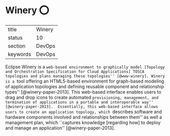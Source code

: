 # Winery :o:


|          |            |
| -------- | ---------- |
| title    | Winery     | 
| status   | 10         |
| section  | DevOps     |
| keywords | DevOps     |



Eclipse Winery is a ``web-based environment to graphically model
[Topology and Orchestration Specification for Cloud Applications]
TOSCA topologies and plans managing these
topologies'' [@www-winery]. Winery is a ``tool offering an
HTML5-based environment for graph-based modeling of application
topologies and defining reusable component and relationship
types'' [@winery-paper-2013]. This web-based interface enables
users to drag and drop icons to create automated ``provisioning,
management, and termination of applications in a portable and
interoperable way'' [@winery-paper-2013].  Essentially, this
web-based interface allows users to create an application topology,
which ``describes software and hardware components involved and
relationships between them'' as well a management plan, which
``captures knowledge [regarding how] to deploy and manage an
application'' [@winery-paper-2013].


     

